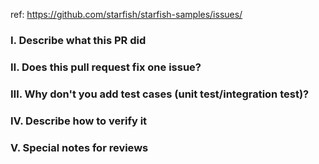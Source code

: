 ref: https://github.com/starfish/starfish-samples/issues/<issueID>

### Ⅰ. Describe what this PR did


### Ⅱ. Does this pull request fix one issue?


### Ⅲ. Why don't you add test cases (unit test/integration test)?


### Ⅳ. Describe how to verify it


### Ⅴ. Special notes for reviews

